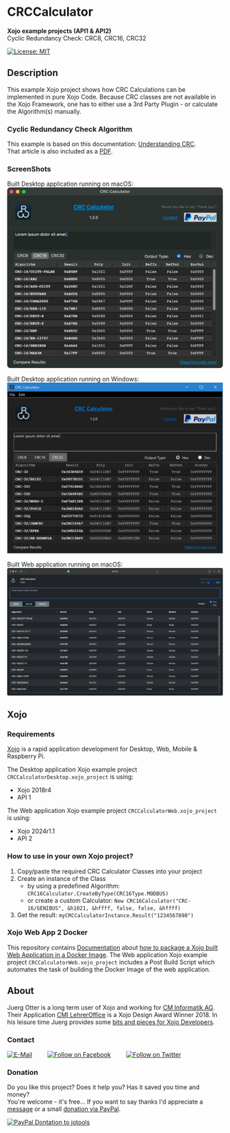 # CRCCalculator
**Xojo example projects (API1 & API2)**  
Cyclic Redundancy Check: CRC8, CRC16, CRC32

[![License: MIT](https://img.shields.io/badge/License-MIT-green.svg)](LICENSE)

## Description
This example Xojo project shows how CRC Calculations can be implemented in pure Xojo Code.
Because CRC classes are not available in the Xojo Framework, one has to either use a 3rd Party Plugin - or calculate the Algorithm(s) manually.

### Cyclic Redundancy Check Algorithm
This example is based on this documentation: [Understanding CRC](http://www.sunshine2k.de/articles/coding/crc/understanding_crc.html).  
That article is also included as a [PDF](./docs/crc/Understanding_CRC.pdf).

### ScreenShots
Built Desktop application running on macOS:  
![ScreenShot: CRC16CalculatorDesktop](screenshots/CRC16Calculator.png?raw=true)

Built Desktop application running on Windows:  
![ScreenShot: CRC16CalculatorDesktop](screenshots/CRC32Calculator.png?raw=true)

Built Web application running on macOS:  
![ScreenShot: CRC16CalculatorWeb](screenshots/CRCCalculatorWeb.png?raw=true)

## Xojo
### Requirements
[Xojo](https://www.xojo.com/) is a rapid application development for Desktop, Web, Mobile & Raspberry Pi.  

The Desktop application Xojo example project `CRCCalculatorDesktop.xojo_project` is using:
- Xojo 2018r4
- API 1

The Web application Xojo example project `CRCCalculatorWeb.xojo_project` is using:
- Xojo 2024r1.1
- API 2

### How to use in your own Xojo project?
1. Copy/paste the required CRC Calculator Classes into your project
2. Create an instance of the Class
   - by using a predefined Algorithm: `CRC16Calculator.CreateByType(CRC16Type.MODBUS)`
   - or create a custom Calculator: `New CRC16Calculator("CRC-16/GENIBUS", &h1021, &hffff, false, false, &hffff)`
3. Get the result: `myCRCCalculatorInstance.Result("1234567890")`

### Xojo Web App 2 Docker
<a name="xojo2docker"></a>
This repository contains [Documentation](docs/xojo2docker/Xojo2Docker.pdf) about [how to package a Xojo built Web Application in a Docker Image](docs/xojo2docker/Xojo2Docker.pdf). The Web application Xojo example project `CRCCalculatorWeb.xojo_project` includes a Post Build Script which automates the task of building the Docker Image of the web application.

## About
Juerg Otter is a long term user of Xojo and working for [CM Informatik AG](https://cmiag.ch/). Their Application [CMI LehrerOffice](https://cmi-bildung.ch/) is a Xojo Design Award Winner 2018. In his leisure time Juerg provides some [bits and pieces for Xojo Developers](https://www.jo-tools.ch/).

### Contact
[![E-Mail](https://img.shields.io/static/v1?style=social&label=E-Mail&message=xojo@jo-tools.ch)](mailto:xojo@jo-tools.ch)
&emsp;&emsp;
[![Follow on Facebook](https://img.shields.io/static/v1?style=social&logo=facebook&label=Facebook&message=juerg.otter)](https://www.facebook.com/juerg.otter)
&emsp;&emsp;
[![Follow on Twitter](https://img.shields.io/twitter/follow/juergotter?style=social)](https://twitter.com/juergotter)

### Donation
Do you like this project? Does it help you? Has it saved you time and money?  
You're welcome - it's free... If you want to say thanks I'd appreciate a [message](mailto:xojo@jo-tools.ch) or a small [donation via PayPal](https://paypal.me/jotools).  

[![PayPal Dontation to jotools](https://img.shields.io/static/v1?style=social&logo=paypal&label=PayPal&message=jotools)](https://paypal.me/jotools)
